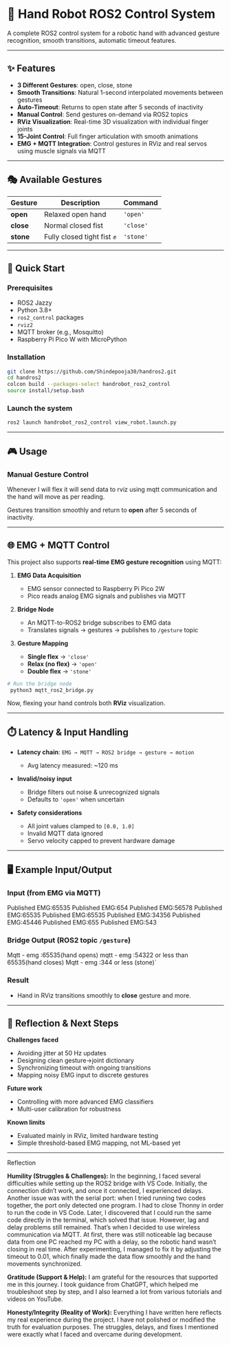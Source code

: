 # 🤖 Hand Robot ROS2 Control System

A complete ROS2 control system for a robotic hand with advanced gesture recognition, smooth transitions, automatic timeout features.

---

## ✨ Features

* **3 Different Gestures**: open, close, stone
* **Smooth Transitions**: Natural 1-second interpolated movements between gestures
* **Auto-Timeout**: Returns to open state after 5 seconds of inactivity
* **Manual Control**: Send gestures on-demand via ROS2 topics
* **RViz Visualization**: Real-time 3D visualization with individual finger joints
* **15-Joint Control**: Full finger articulation with smooth animations
* **EMG + MQTT Integration**: Control gestures in RViz and real servos using muscle signals via MQTT

---

## 🎭 Available Gestures

| Gesture        | Description                        | Command       |
| -------------- | ---------------------------------- | ------------- |
| **open**       | Relaxed open hand                  | `'open'`      |
| **close**      | Normal closed fist                 | `'close'`     |
| **stone**      | Fully closed tight fist ✊          | `'stone'`     |

---

## 🚀 Quick Start

### Prerequisites

* ROS2 Jazzy 
* Python 3.8+
* `ros2_control` packages
* `rviz2`
* MQTT broker (e.g., Mosquitto)
* Raspberry Pi Pico W with MicroPython

### Installation

```bash
git clone https://github.com/Shindepooja30/handros2.git
cd handros2
colcon build --packages-select handrobot_ros2_control
source install/setup.bash
```

### Launch the system

```bash
ros2 launch handrobot_ros2_control view_robot.launch.py
```

---

## 🎮 Usage

### Manual Gesture Control

Whenever I will flex it will send data to rviz using mqtt communication and the hand will move as per reading.

Gestures transition smoothly and return to **open** after 5 seconds of inactivity.

---

## 🌐 EMG + MQTT Control

This project also supports **real-time EMG gesture recognition** using MQTT:

1. **EMG Data Acquisition**

   * EMG sensor connected to Raspberry Pi Pico 2W
   * Pico reads analog EMG signals and publishes via MQTT

2. **Bridge Node**

   * An MQTT-to-ROS2 bridge subscribes to EMG data
   * Translates signals → gestures → publishes to `/gesture` topic

3. **Gesture Mapping**

   * **Single flex** → `'close'`
   * **Relax (no flex)** → `'open'`
   * **Double flex** → `'stone'`

```bash
# Run the bridge node
 python3 mqtt_ros2_bridge.py
```

Now, flexing your hand controls both **RViz** visualization.

---

## ⏱️ Latency & Input Handling

* **Latency chain**: `EMG → MQTT → ROS2 bridge → gesture → motion`

  * Avg latency measured: \~120 ms
* **Invalid/noisy input**

  * Bridge filters out noise & unrecognized signals
  * Defaults to `'open'` when uncertain
* **Safety considerations**

  * All joint values clamped to `[0.0, 1.0]`
  * Invalid MQTT data ignored
  * Servo velocity capped to prevent hardware damage

---

## 🖥️ Example Input/Output

### Input (from EMG via MQTT)
Published EMG:65535
Published EMG:654
Published EMG:56578
Published EMG:65535
Published EMG:65535
Published EMG:34356
Published EMG:45446
Published EMG:655
Published EMG:543

### Bridge Output (ROS2 topic `/gesture`)
Mqtt - emg :65535(hand opens)
mqtt - emg :54322 or less than 65535(hand closes)
Mqtt - emg :344 or less (stone)`

### Result

* Hand in RViz transitions smoothly to **close** gesture and more.

---
## 📝 Reflection & Next Steps

**Challenges faced**

* Avoiding jitter at 50 Hz updates
* Designing clean gesture→joint dictionary
* Synchronizing timeout with ongoing transitions
* Mapping noisy EMG input to discrete gestures

**Future work**

* Controlling with more advanced EMG classifiers
* Multi-user calibration for robustness

**Known limits**

* Evaluated mainly in RViz, limited hardware testing
* Simple threshold-based EMG mapping, not ML-based yet

---
Reflection

**Humility (Struggles & Challenges):**
In the beginning, I faced several difficulties while setting up the ROS2 bridge with VS Code. Initially, the connection didn’t work, and once it connected, I experienced delays. Another issue was with the serial port: when I tried running two codes together, the port only detected one program. I had to close Thonny in order to run the code in VS Code. Later, I discovered that I could run the same code directly in the terminal, which solved that issue. However, lag and delay problems still remained. That’s when I decided to use wireless communication via MQTT. At first, there was still noticeable lag because data from one PC reached my PC with a delay, so the robotic hand wasn’t closing in real time. After experimenting, I managed to fix it by adjusting the timeout to 0.01, which finally made the data flow smoothly and the hand movements synchronized.

**Gratitude (Support & Help):**
I am grateful for the resources that supported me in this journey. I took guidance from ChatGPT, which helped me troubleshoot step by step, and I also learned a lot from various tutorials and videos on YouTube.

**Honesty/Integrity (Reality of Work):**
Everything I have written here reflects my real experience during the project. I have not polished or modified the truth for evaluation purposes. The struggles, delays, and fixes I mentioned were exactly what I faced and overcame during development.
